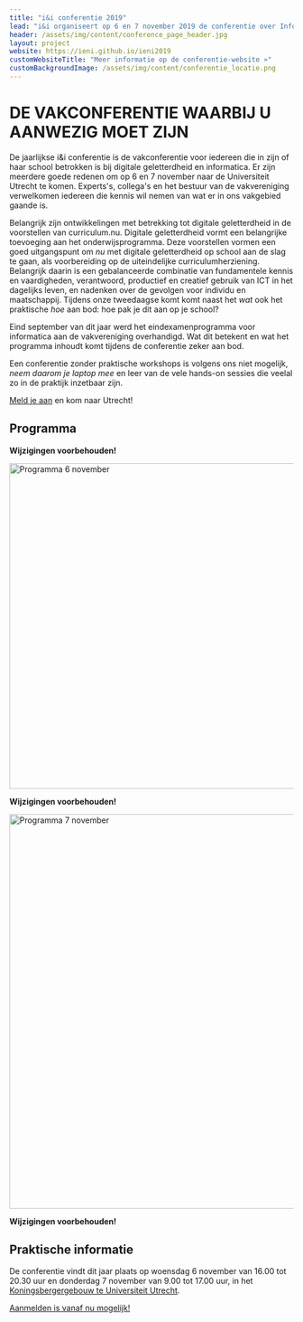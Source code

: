 ```yaml
---
title: "i&i conferentie 2019"
lead: "i&i organiseert op 6 en 7 november 2019 de conferentie over Informatica en Digitale Geletterdheid"
header: /assets/img/content/conference_page_header.jpg
layout: project
website: https://ieni.github.io/ieni2019
customWebsiteTitle: "Meer informatie op de conferentie-website »"
customBackgroundImage: /assets/img/content/conferentie_locatie.png
---
```


# DE VAKCONFERENTIE WAARBIJ U AANWEZIG MOET ZIJN

De jaarlijkse i&i conferentie is de vakconferentie voor iedereen die in zijn of haar school betrokken is bij digitale geletterdheid en informatica.
Er zijn meerdere goede redenen om op 6 en 7 november naar de Universiteit Utrecht te komen. Experts's, collega's en het bestuur van de vakvereniging verwelkomen iedereen die kennis wil nemen van wat er in ons vakgebied gaande is.

Belangrijk zijn ontwikkelingen met betrekking tot digitale geletterdheid in de voorstellen van curriculum.nu.
Digitale geletterdheid vormt een belangrijke toevoeging aan het onderwijsprogramma.
Deze voorstellen vormen een goed uitgangspunt om *nu* met digitale geletterdheid op school aan de slag te gaan,
als voorbereiding op de uiteindelijke curriculumherziening.
Belangrijk daarin is een gebalanceerde combinatie van fundamentele kennis en vaardigheden, verantwoord, productief en creatief gebruik van ICT in het dagelijks leven, en nadenken over de gevolgen voor individu en maatschappij.
Tijdens onze tweedaagse komt komt naast het *wat* ook het praktische *hoe* aan bod: hoe pak je dit aan op je school?

Eind september van dit jaar werd het eindexamenprogramma voor informatica aan de vakvereniging overhandigd.
Wat dit betekent en wat het programma inhoudt komt tijdens de conferentie zeker aan bod.

Een conferentie zonder praktische workshops is volgens ons niet mogelijk, *neem daarom je laptop mee* en leer van de vele hands-on sessies die veelal zo in de praktijk inzetbaar zijn.

[Meld je aan](https://www.smink-registratie.nl/ieni/) en kom naar Utrecht!

## Programma

**Wijzigingen voorbehouden!**


  <img src="{{'/assets/img/content/ieni2019-6nov.png' | relative_url}}" alt="Programma 6 november" height="576" width="929">

**Wijzigingen voorbehouden!**

  <img src="{{'/assets/img/content/ieni2019-7nov.png' | relative_url}}" alt="Programma 7 november" height="698" width="969">

**Wijzigingen voorbehouden!**

## Praktische informatie
De conferentie vindt dit jaar plaats op woensdag 6 november van 16.00 tot 20.30 uur en donderdag 7 november van 9.00 tot 17.00 uur, in het [Koningsbergergebouw te Universiteit Utrecht](https://goo.gl/maps/7CdkZcuYwsL2).

[Aanmelden is vanaf nu mogelijk!](https://www.smink-registratie.nl/ieni/)
